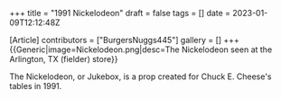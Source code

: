 +++
title = "1991 Nickelodeon"
draft = false
tags = []
date = 2023-01-09T12:12:48Z

[Article]
contributors = ["BurgersNuggs445"]
gallery = []
+++
{{Generic|image=Nickelodeon.png|desc=The Nickelodeon seen at the Arlington, TX (fielder) store}}

The Nickelodeon, or Jukebox, is a prop created for Chuck E. Cheese's tables in 1991.